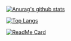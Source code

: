 
[![Anurag's github stats](https://github-readme-stats.vercel.app/api?username=shitianshiwa&show_icons=true)](https://github.com/anuraghazra/github-readme-stats)

[![Top Langs](https://github-readme-stats.vercel.app/api/top-langs/?username=shitianshiwa&layout=compact)](https://github.com/anuraghazra/github-readme-stats)

[![ReadMe Card](https://github-readme-stats.vercel.app/api/pin/?username=shitianshiwa&repo=guanjianci)](https://github.com/anuraghazra/github-readme-stats)
<!--
**shitianshiwa/shitianshiwa** is a ✨ _special_ ✨ repository because its `README.md` (this file) appears on your GitHub profile.

### Hi there 👋

Here are some ideas to get you started:

- 🔭 I’m currently working on ...
- 🌱 I’m currently learning ...
- 👯 I’m looking to collaborate on ...
- 🤔 I’m looking for help with ...
- 💬 Ask me about ...
- 📫 How to reach me: ...
- 😄 Pronouns: ...
- ⚡ Fun fact: ...
-->
